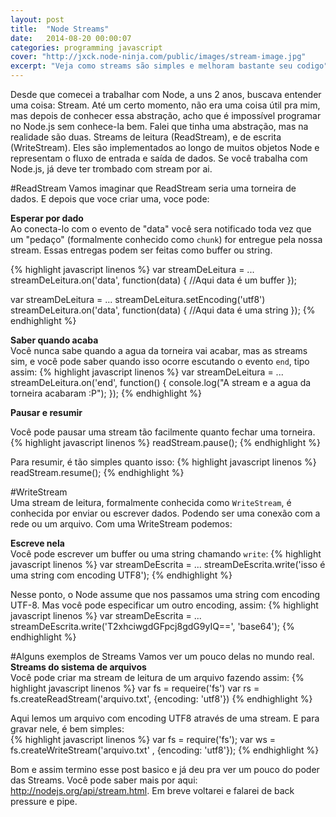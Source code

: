 ```yaml
---
layout: post
title:  "Node Streams"
date:   2014-08-20 00:00:07
categories: programming javascript
cover: "http://jxck.node-ninja.com/public/images/stream-image.jpg"
excerpt: "Veja como streams são simples e melhoram bastante seu codigo"
---
```


Desde que comecei a trabalhar com Node, a uns 2 anos, buscava entender uma coisa: Stream. Até um certo momento, não era uma coisa útil pra mim, mas depois de conhecer essa abstração, acho que é impossível programar no Node.js sem conhece-la bem. Falei que tinha uma abstração, mas na realidade são duas. Streams de leitura (ReadStream), e de escrita (WriteStream). Eles são implementados ao longo de muitos objetos Node e representam o fluxo de entrada e saída de dados. Se você trabalha com Node.js, já deve ter trombado com stream por ai.

#ReadStream
Vamos imaginar que ReadStream seria uma torneira de dados. E depois que voce criar uma, voce pode:

**Esperar por dado**  
Ao conecta-lo com o evento de "data" você sera notificado toda vez que um "pedaço" (formalmente conhecido como ``chunk``) for entregue pela nossa stream. Essas entregas podem ser feitas como buffer ou string.

{% highlight javascript linenos %}
var streamDeLeitura = ...
streamDeLeitura.on('data', function(data) {
  //Aqui data é um buffer
});

var streamDeLeitura = ...
streamDeLeitura.setEncoding('utf8')
streamDeLeitura.on('data', function(data) {
  //Aqui data é uma string
});
{% endhighlight %}

**Saber quando acaba**  
Você nunca sabe quando a agua da torneira vai acabar, mas as streams sim, e você pode saber quando isso ocorre escutando o evento ``end``, tipo assim:
{% highlight javascript linenos %}
var streamDeLeitura = ...
streamDeLeitura.on('end',  function() {
  console.log("A stream e a agua da torneira acabaram :P");
});
{% endhighlight %}

**Pausar e resumir**

Você pode pausar uma stream tão facilmente quanto fechar uma torneira.
{% highlight javascript linenos %}
readStream.pause();
{% endhighlight %}

Para resumir, é tão simples quanto isso:
{% highlight javascript linenos %}
readStream.resume();
{% endhighlight %}

#WriteStream  
Uma stream de leitura, formalmente conhecida como ``WriteStream``, é conhecida por enviar ou escrever dados. Podendo ser uma conexão com a rede ou um arquivo. Com uma WriteStream podemos:

**Escreve nela**  
Você pode escrever um buffer ou uma string chamando ``write``:
{% highlight javascript linenos %}
var streamDeEscrita = ...
streamDeEscrita.write('isso é uma string com encoding UTF8');
{% endhighlight %}

Nesse ponto, o Node assume que nos passamos uma string com encoding UTF-8. Mas você pode especificar um outro encoding, assim:
{% highlight javascript linenos %}
var streamDeEscrita = ...
streamDeEscrita.write('T2xhciwgdGFpcj8gdG9yIQ==', 'base64');
{% endhighlight %}

#Alguns exemplos de Streams
Vamos ver um pouco delas no mundo real.
**Streams do sistema de arquivos**  
Você pode criar ma stream de leitura de um arquivo fazendo assim:
{% highlight javascript linenos %}
var fs = requeire('fs')
var rs = fs.createReadStream('arquivo.txt',  {encoding: 'utf8'})
{% endhighlight %}  

Aqui lemos um arquivo com encoding UTF8 através de uma stream.
E para gravar nele, é bem simples:  
{% highlight javascript linenos %}
var fs = require('fs');
var ws = fs.createWriteStream('arquivo.txt' , {encoding: 'utf8'});
{% endhighlight %}

Bom e assim termino esse post basico e já deu pra ver um pouco do poder das Streams. Você pode saber mais por aqui: http://nodejs.org/api/stream.html. Em breve voltarei e falarei de back pressure e pipe.
